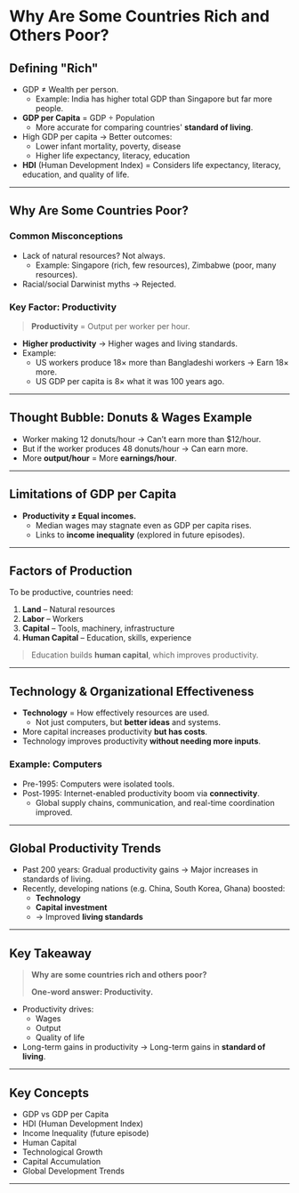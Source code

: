 # Why Are Some Countries Rich and Others Poor?

## Defining "Rich"

- GDP ≠ Wealth per person.
  - Example: India has higher total GDP than Singapore but far more people.
- **GDP per Capita** = GDP ÷ Population
  - More accurate for comparing countries' **standard of living**.
- High GDP per capita → Better outcomes:
  - Lower infant mortality, poverty, disease
  - Higher life expectancy, literacy, education
- **HDI** (Human Development Index) = Considers life expectancy, literacy, education, and quality of life.

---

## Why Are Some Countries Poor?

### Common Misconceptions
- Lack of natural resources? Not always.
  - Example: Singapore (rich, few resources), Zimbabwe (poor, many resources).
- Racial/social Darwinist myths → Rejected.

### Key Factor: **Productivity**

> **Productivity** = Output per worker per hour.

- **Higher productivity** → Higher wages and living standards.
- Example:
  - US workers produce 18× more than Bangladeshi workers → Earn 18× more.
  - US GDP per capita is 8× what it was 100 years ago.

---

## Thought Bubble: Donuts & Wages Example

- Worker making 12 donuts/hour → Can’t earn more than $12/hour.
- But if the worker produces 48 donuts/hour → Can earn more.
- More **output/hour** = More **earnings/hour**.

---

## Limitations of GDP per Capita

- **Productivity ≠ Equal incomes.**
  - Median wages may stagnate even as GDP per capita rises.
  - Links to **income inequality** (explored in future episodes).

---

## Factors of Production

To be productive, countries need:
1. **Land** – Natural resources
2. **Labor** – Workers
3. **Capital** – Tools, machinery, infrastructure
4. **Human Capital** – Education, skills, experience

> Education builds **human capital**, which improves productivity.

---

## Technology & Organizational Effectiveness

- **Technology** = How effectively resources are used.
  - Not just computers, but **better ideas** and systems.
- More capital increases productivity **but has costs**.
- Technology improves productivity **without needing more inputs**.

### Example: Computers
- Pre-1995: Computers were isolated tools.
- Post-1995: Internet-enabled productivity boom via **connectivity**.
  - Global supply chains, communication, and real-time coordination improved.

---

## Global Productivity Trends

- Past 200 years: Gradual productivity gains → Major increases in standards of living.
- Recently, developing nations (e.g. China, South Korea, Ghana) boosted:
  - **Technology**
  - **Capital investment**
  - → Improved **living standards**

---

## Key Takeaway

> **Why are some countries rich and others poor?**
>
> **One-word answer: Productivity.**

- Productivity drives:
  - Wages
  - Output
  - Quality of life
- Long-term gains in productivity → Long-term gains in **standard of living**.

---

## Key Concepts
- GDP vs GDP per Capita
- HDI (Human Development Index)
- Income Inequality (future episode)
- Human Capital
- Technological Growth
- Capital Accumulation
- Global Development Trends

---
